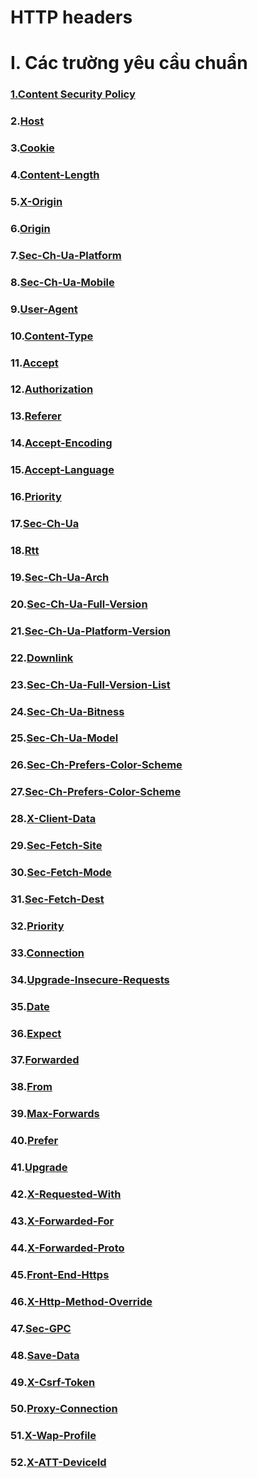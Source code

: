 # HTTP headers 

# I. Các trường yêu cầu chuẩn
### [1.Content Security Policy](https://github.com/Phungvanquang/Website/blob/main/Http%20header/Content%20Security%20Policy(CSP).md)
### 2.[Host]()
### 3.[Cookie]()
### 4.[Content-Length]()
### 5.[X-Origin]()
### 6.[Origin]()
### 7.[Sec-Ch-Ua-Platform]()
### 8.[Sec-Ch-Ua-Mobile]()
### 9.[User-Agent]()
### 10.[Content-Type]()
### 11.[Accept]()
### 12.[Authorization]()
### 13.[Referer]()
### 14.[Accept-Encoding]()
### 15.[Accept-Language]()
### 16.[Priority]()
### 17.[Sec-Ch-Ua]()
### 18.[Rtt]()
### 19.[Sec-Ch-Ua-Arch]()
### 20.[Sec-Ch-Ua-Full-Version]()
### 21.[Sec-Ch-Ua-Platform-Version]()
### 22.[Downlink]()
### 23.[Sec-Ch-Ua-Full-Version-List]()
### 24.[Sec-Ch-Ua-Bitness]()
### 25.[Sec-Ch-Ua-Model]()
### 26.[Sec-Ch-Prefers-Color-Scheme]()
### 27.[Sec-Ch-Prefers-Color-Scheme]()
### 28.[X-Client-Data]()
### 29.[Sec-Fetch-Site]()
### 30.[Sec-Fetch-Mode]()
### 31.[Sec-Fetch-Dest]()
### 32.[Priority]()
### 33.[Connection]()
### 34.[Upgrade-Insecure-Requests]()
### 35.[Date]()
### 36.[Expect]()
### 37.[Forwarded]()
### 38.[From]()
### 39.[Max-Forwards]()
### 40.[Prefer]()
### 41.[Upgrade]()
### 42.[X-Requested-With]()
### 43.[X-Forwarded-For]()
### 44.[X-Forwarded-Proto]()
### 45.[Front-End-Https]()
### 46.[X-Http-Method-Override]()
### 47.[Sec-GPC]()
### 48.[Save-Data]()
### 49.[X-Csrf-Token]()
### 50.[Proxy-Connection]()
### 51.[X-Wap-Profile]()
### 52.[X-ATT-DeviceId]()
